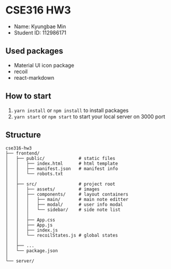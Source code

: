 # CSE316 HW3

-   Name: Kyungbae Min
-   Student ID: 112986171

## Used packages

-   Material UI icon package
-   recoil
-   react-markdown

## How to start

1. `yarn install` or `npm install` to install packages
2. `yarn start` or `npm start` to start your local server on 3000 port

## Structure

```
cse316-hw3
├── frontend/
│   ├── public/             # static files
│   │   ├── index.html      # html template
│   │   ├── manifest.json   # manifest info
│   │   └── robots.txt
│   │
│   ├── src/                # project root
│   │   ├── assets/         # images
│   │   ├── components/     # layout containers
│   │   │   ├── main/       # main note editter
│   │   │   ├── modal/      # user info modal
│   │   │   └── sidebar/    # side note list
│   │   │
│   │   ├── App.css
│   │   ├── App.js
│   │   ├── index.js
│   │   └── recoilStates.js # global states
│   │
│   ├── ...
│   └── package.json
│
└── server/


```
